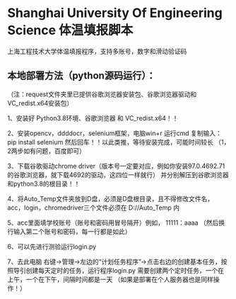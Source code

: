 # Shanghai University Of Engineering Science 体温填报脚本
上海工程技术大学体温填报程序，支持多账号，数字和滑动验证码
## 本地部署方法（python源码运行）：
（注：request文件夹里已提供谷歌浏览器安装包、谷歌浏览器驱动和VC_redist.x64安装包）

1、安装好 Python3.8环境、谷歌浏览器 和 VC_redist.x64！！

2、安装opencv，ddddocr，selenium框架，电脑win+r 运行cmd 复制输入：pip install selenium 然后回车！！以此类推，等待安装完成，可能时间较长
（1，2两步如有问题，百度即可）

3、下载谷歌驱动chrome driver（版本号一定要对应，例如你安装97.0.4692.71的谷歌浏览器，就下载4692的驱动，这四位一样就行）
   并分别解压到谷歌浏览器和python3.8的根目录！！ 

4、将Auto_Temp文件夹放到D盘，必须是D盘根目录，且不得修改文件名，acc，login，chromedriver三个文件必须在  D://Auto_Temp  内

5、acc里面填学校账号（账号和密码用冒号隔开）例如，  11111：aaaa （然后换行输入第二个账号和密码，每一行都是如此）

6、可以先进行测验运行login.py 

7、去此电脑 右键->管理->左边的“计划任务程序”->点击右边的创建基本任务，按照导引创建每天定时的任务，运行程序login.py
   需要创建两个定时任务，一个在上午，一个在下午，间隔时间都是一天
  （如果是部署在个人服务器也是同样操作！）
